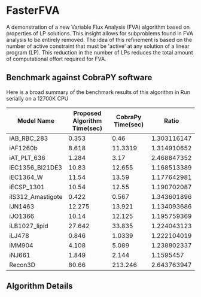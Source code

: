 # FasterFVA

A demonstration of a new Variable Flux Analysis (FVA) algorithm based on properties of LP solutions. This insight allows for subproblems found in FVA analysis to be entirely removed. The idea of this refinement is based on the number of active constraint that must be 'active' at any solution of a linear program (LP). This reduction in the number of LPs reduces the total amount of computational effort required for FVA.

## Benchmark against CobraPY software

Here is a broad summary of the benchmark results of this algorithm in 
Run serially on a 12700K CPU

| Model Name         | Proposed Algorithm Time(sec) | CobraPy Time(sec) | Ratio       |
|--------------------|------------------------------|-------------------|-------------|
| iAB_RBC_283        | 0.353                        | 0.46              | 1.303116147 |
| iAF1260b           | 8.618                        | 11.3319           | 1.314910652 |
| iAT_PLT_636        | 1.284                        | 3.17              | 2.468847352 |
| iEC1356_Bl21DE3    | 10.83                        | 12.655            | 1.168513389 |
| iEC1364_W          | 11.54                        | 13.59             | 1.177642981 |
| iECSP_1301         | 10.54                        | 12.55             | 1.190702087 |
| iIS312_Amastigote  | 0.422                        | 0.567             | 1.343601896 |
| iJN1463            | 12.275                       | 13.921            | 1.134093686 |
| iJO1366            | 10.14                        | 12.125            | 1.195759369 |
| iLB1027_lipid      | 27.642                       | 33.835            | 1.224043123 |
| iLJ478             | 0.846                        | 1.0339            | 1.222104019 |
| iMM904             | 4.108                        | 5.089             | 1.238802337 |
| iNJ661             | 1.849                        | 2.144             |   1.1595457 |
| Recon3D            | 80.66                        | 213.246           | 2.643763947 |


## Algorithm Details